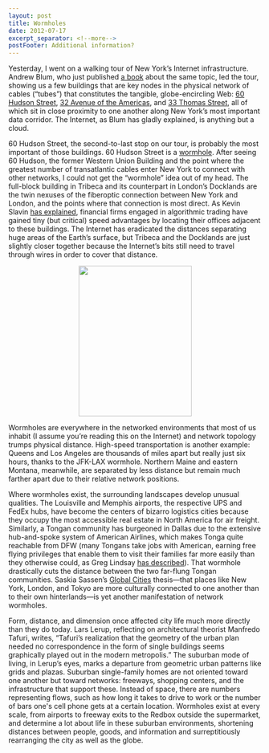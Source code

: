 ```yaml
---
layout: post
title: Wormholes
date: 2012-07-17
excerpt_separator: <!--more-->
postFooter: Additional information?
---
```


Yesterday, I went on a walking tour of New York’s Internet infrastructure. Andrew Blum, who just published <a href="http://andrewblum.net/#tubes-book">a book</a> about the same topic, led the tour, showing us a few buildings that are key nodes in the physical network of cables (“tubes”) that constitutes the tangible, globe-encircling Web: <a href="http://en.wikipedia.org/wiki/60_Hudson">60 Hudson Street</a>, <a href="http://en.wikipedia.org/wiki/32_Avenue_of_the_Americas">32 Avenue of the Americas</a>, and <a href="http://en.wikipedia.org/wiki/33_Thomas_Street">33 Thomas Street</a>, all of which sit in close proximity to one another along New York’s most important data corridor. The Internet, as Blum has gladly explained, is anything but a cloud.
<p style="text-align:left;">60 Hudson Street, the second-to-last stop on our tour, is probably the most important of those buildings. 60 Hudson Street is a <a href="http://en.wikipedia.org/wiki/Wormhole">wormhole</a>. After seeing 60 Hudson, the former Western Union Building and the point where the greatest number of transatlantic cables enter New York to connect with other networks, I could not get the “wormhole” idea out of my head. The full-block building in Tribeca and its counterpart in London’s Docklands are the twin nexuses of the fiberoptic connection between New York and London, and the points where that connection is most direct. As Kevin Slavin <a href="http://www.ted.com/talks/kevin_slavin_how_algorithms_shape_our_world.html">has explained</a>, financial firms engaged in algorithmic trading have gained tiny (but critical) speed advantages by locating their offices adjacent to these buildings. The Internet has eradicated the distances separating huge areas of the Earth’s surface, but Tribeca and the Docklands are just slightly closer together because the Internet’s bits still need to travel through wires in order to cover that distance.</p>
<p style="text-align:center;"><a href="http://kneelingbus.files.wordpress.com/2012/07/33thom2.jpg"><img class="size-full wp-image-255 aligncenter" style="border:0;margin-top:0;margin-bottom:0;" title="33thom" src="http://kneelingbus.files.wordpress.com/2012/07/33thom2.jpg" alt="" width="225" height="300" /></a></p>
Wormholes are everywhere in the networked environments that most of us inhabit (I assume you’re reading this on the Internet) and network topology trumps physical distance. High-speed transportation is another example: Queens and Los Angeles are thousands of miles apart but really just six hours, thanks to the JFK-LAX wormhole. Northern Maine and eastern Montana, meanwhile, are separated by less distance but remain much farther apart due to their relative network positions.

Where wormholes exist, the surrounding landscapes develop unusual qualities. The Louisville and Memphis airports, the respective UPS and FedEx hubs, have become the centers of bizarro logistics cities because they occupy the most accessible real estate in North America for air freight. Similarly, a Tongan community has burgeoned in Dallas due to the extensive hub-and-spoke system of American Airlines, which makes Tonga quite reachable from DFW (many Tongans take jobs with American, earning free flying privileges that enable them to visit their families far more easily than they otherwise could, as Greg Lindsay <a href="http://www.greglindsay.org/aerotropolis/">has described</a>). That wormhole drastically cuts the distance between the two far-flung Tongan communities. Saskia Sassen’s <a href="http://www.columbia.edu/~sjs2/PDFs/globalcity.introconcept.2005.pdf">Global Cities</a> thesis—that places like New York, London, and Tokyo are more culturally connected to one another than to their own hinterlands—is yet another manifestation of network wormholes.
<p style="text-align:left;">Form, distance, and dimension once affected city life much more directly than they do today. Lars Lerup, reflecting on architectural theorist Manfredo Tafuri, writes, “Tafuri’s realization that the geometry of the urban plan needed no correspondence in the form of single buildings seems graphically played out in the modern metropolis.” The suburban mode of living, in Lerup’s eyes, marks a departure from geometric urban patterns like grids and plazas. Suburban single-family homes are not oriented toward one another but toward networks: freeways, shopping centers, and the infrastructure that support these. Instead of space, there are numbers representing flows, such as how long it takes to drive to work or the number of bars one's cell phone gets at a certain location. Wormholes exist at every scale, from airports to freeway exits to the Redbox outside the supermarket, and determine a lot about life in these suburban environments, shortening distances between people, goods, and information and surreptitiously rearranging the city as well as the globe.</p>